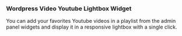 <h3>Wordpress Video Youtube Lightbox Widget</h3> 

<p>You can add your favorites Youtube videos in a playlist from the admin panel widgets and display it in a responsive lightbox with a single click.</p>